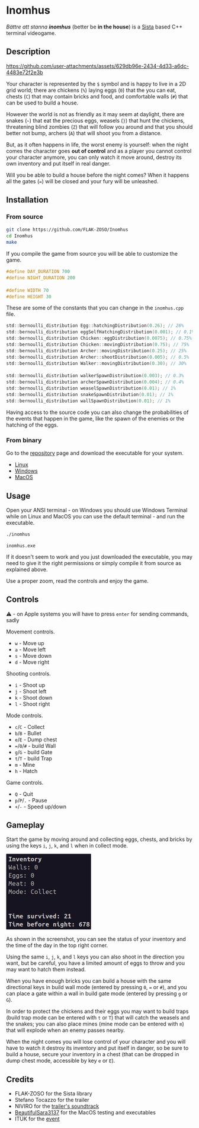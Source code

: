 # Inomhus

*Bättre att stanna **inomhus*** (better be **in the house**) is a [Sista](https://github.com/FLAK-ZOSO/Sista) based C++ terminal videogame.

## Description

https://github.com/user-attachments/assets/629db96e-2434-4d33-a6dc-4483e72f2e3b

Your character is represented by the `$` symbol and is happy to live in a 2D grid world; there are chickens (`%`) laying eggs (`0`) that the you can eat, chests (`C`) that may contain bricks and food, and comfortable walls (`#`) that can be used to build a house.

However the world is not as friendly as it may seem at daylight, there are snakes (`~`) that eat the precious eggs, weasels (`}`) that hunt the chickens, threatening blind zombies (`Z`) that will follow you around and that you should better not bump, archers (`A`) that will shoot you from a distance.

But, as it often happens in life, the worst enemy is yourself: when the night comes the character goes **out of control** and as a player you cannot control your character anymore, you can only watch it move around, destroy its own inventory and put itself in real danger.

Will you be able to build a house before the night comes? When it happens all the gates (`=`) will be closed and your fury will be unleashed.

## Installation

### From source

```bash
git clone https://github.com/FLAK-ZOSO/Inomhus
cd Inomhus
make
```

If you compile the game from source you will be able to customize the game.

```c
#define DAY_DURATION 700
#define NIGHT_DURATION 200

#define WIDTH 70
#define HEIGHT 30
```

These are some of the constants that you can change in the `inomhus.cpp` file.

```c
std::bernoulli_distribution Egg::hatchingDistribution(0.26); // 26%
std::bernoulli_distribution eggSelfHatchingDistribution(0.001); // 0.1%
std::bernoulli_distribution Chicken::eggDistribution(0.0075); // 0.75%
std::bernoulli_distribution Chicken::movingDistribution(0.75); // 75%
std::bernoulli_distribution Archer::movingDistribution(0.25); // 25%
std::bernoulli_distribution Archer::shootDistribution(0.005); // 0.5%
std::bernoulli_distribution Walker::movingDistribution(0.30); // 30%

std::bernoulli_distribution walkerSpawnDistribution(0.003); // 0.3%
std::bernoulli_distribution archerSpawnDistribution(0.004); // 0.4%
std::bernoulli_distribution weaselSpawnDistribution(0.01); // 1%
std::bernoulli_distribution snakeSpawnDistribution(0.01); // 1%
std::bernoulli_distribution wallSpawnDistribution(0.01); // 1%
```

Having access to the source code you can also change the probabilities of the events that happen in the game, like the spawn of the enemies or the hatching of the eggs.


### From binary

Go to the [repository](https://github.com/FLAK-ZOSO/Inomhus) page and download the executable for your system.

- [Linux](https://github.com/FLAK-ZOSO/Inomhus/blob/main/inomhus)
- [Windows](https://github.com/FLAK-ZOSO/Inomhus/blob/main/inomhus.exe)
- [MacOS](https://github.com/FLAK-ZOSO/Inomhus/blob/main/inomhusApple)

## Usage

Open your ANSI terminal - on Windows you should use Windows Terminal while on Linux and MacOS you can use the default terminal - and run the executable.

```bash
./inomhus
```

```batch
inomhus.exe
```

If it doesn't seem to work and you just downloaded the executable, you may need to give it the right permissions or simply compile it from source as explained above.

Use a proper zoom, read the controls and enjoy the game.

## Controls

⚠️ - on Apple systems you will have to press `enter` for sending commands, sadly

Movement controls.

- `w` - Move up
- `a` - Move left
- `s` - Move down
- `d` - Move right

Shooting controls.

- `i` - Shoot up
- `j` - Shoot left
- `k` - Shoot down
- `l` - Shoot right

Mode controls.

- `c`/`C` - Collect
- `b`/`B` - Bullet
- `e`/`E` - Dump chest
- `=`/`0`/`#` - build Wall
- `g`/`G` - build Gate
- `t`/`T` - build Trap
- `m` - Mine
- `h` - Hatch

Game controls.

- `Q` - Quit
- `p`/`P`/`.` - Pause
- `+`/`-` - Speed up/down

## Gameplay

Start the game by moving around and collecting eggs, chests, and bricks by using the keys `i`, `j`, `k`, and `l` when in `C`ollect mode.

![alt text](inventory.png)

As shown in the screenshot, you can see the status of your inventory and the time of the day in the top right corner.

Using the same `i`, `j`, `k`, and `l` keys you can also shoot in the direction you want, but be careful, you have a limited amount of eggs to throw and you may want to hatch them instead.

When you have enough bricks you can build a house with the same directional keys in build wall mode (entered by pressing `0`, `=` or `#`), and you can place a gate within a wall in build gate mode (entered by pressing `g` or `G`).

In order to protect the chickens and their eggs you may want to build traps (build trap mode can be entered with `t` or `T`) that will catch the weasels and the snakes; you can also place mines (mine mode can be entered with `m`) that will explode when an enemy passes nearby.

When the night comes you will lose control of your character and you will have to watch it destroy its inventory and put itself in danger, so be sure to build a house, secure your inventory in a chest (that can be dropped in dump chest mode, accessible by key `e` or `E`).

## Credits

- FLAK-ZOSO for the Sista library
- Stefano Tocazzo for the trailer
- NIVIRO for the [trailer's soundtrack](https://ncs.io/TheRiot)
- [BeautifulSara3137](https://github.com/BeautifulSara3137) for the MacOS testing and executables
- ITÜK for the [event](https://gamecamp.ituk.ee/event/08dcca81-1c54-47d0-8eda-151aa7b1e956)

